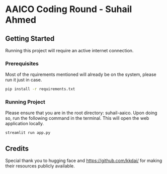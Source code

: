 # AAICO Coding Round - Suhail Ahmed

## Getting Started

Running this project will require an active internet connection.

### Prerequisites

Most of the rquirements mentioned will already be on the system, please run it just in case.

```bash
pip install -r requirements.txt
```

### Running Project

Please ensure that you are in the root directory: suhail-aaico. Upon doing so, run the following command in the terminal. This will open the web application locally.

```bash
streamlit run app.py
```

## Credits

Special thank you to hugging face and https://github.com/kkdai/ for making their resources publicly available.
